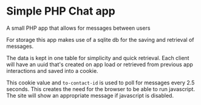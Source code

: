# Simple PHP Chat app

A small PHP app that allows for messages between users

For storage this app makes use of a sqlite db for the saving and retrieval of messages. 

The data is kept in one table for simplicity and quick retrieval. Each client will have an uuid that's created on app load or retrieved from previous app interactions and saved into a cookie. 

This cookie value and `to-contact-id` is used to poll for messages every 2.5 seconds. This creates the need for the browser to be able to run javascript. The site will show an appropriate message if javascript is disabled.